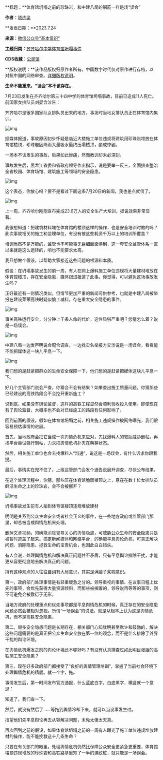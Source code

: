 

**标题：**体育馆坍塌之前的珍珠岩，和中建八局的钢筋一样是场“误会”  

**作者：**[项栋梁](https://chinadigitaltimes.net/space/基本常识)  

**发表日期：**2023.7.24  

**来源：**[微信公众号“基本常识”](https://web.archive.org/web/https://mp.weixin.qq.com/s/pv2m-DCXwbrPqg55GRVEjg)  

**主题归类：**[齐齐哈尔中学体育馆坍塌事件](https://chinadigitaltimes.net/space/齐齐哈尔中学体育馆坍塌事件)  

**CDS收藏：**[公民馆](https://chinadigitaltimes.net/space/%E5%85%AC%E6%B0%91%E9%A6%86)  

**版权说明：**该作品版权归原作者所有。中国数字时代仅对原作进行存档，以对抗中国的网络审查。[详细版权说明](https://chinadigitaltimes.net/chinese/copyright)。


**生命不能重来，“误会”本不该存在。**


7月23日发生在齐齐哈尔第三十四中学的体育馆坍塌事故，目前已造成11人死亡。前国家女排队员刘晏含泣告：


齐齐哈尔是很多国家队女排队员出来的地方，事发时当地女排队员正在体育馆内集训。


![img](https://chinadigitaltimes.net/chinese/files/2023/07/post-698532-64be83138c2e0.)


据媒体报道，事故原因初步怀疑是临近大楼施工单位违规将建筑用珍珠岩堆放在体育馆楼顶，珍珠岩因降雨大量吸水最终压塌楼顶，酿成惨剧。


一场本不该发生的事故，后果如此惨痛，然而教训却未必深刻。


事故发生后，黑龙江省委和省政府领导作出指示，说是要举一反三，全面排查整治全省校园、体育场馆、建筑施工等领域的安全隐患。


![img](https://chinadigitaltimes.net/chinese/files/2023/07/post-698532-64be831552732.)


这个表态，你放心吗？要不是看过下面这条7月20日的新闻，我也差点就信了。


![img](https://chinadigitaltimes.net/chinese/files/2023/07/post-698532-64be83183815f.)


上一周，齐齐哈尔刚刚宣布完成23.6万人的安全生产大培训，据说效果非常显著。


我很想知道：把建筑材料堆在体育馆的楼顶这样的操作，也是安全培训时教的吗？此次事故相关的施工和监理单位，有没有被这些耗资千万以上的培训所覆盖？


培训当然不是万能的，监管也不可能事无巨细面面俱到，这一套安全监管体系一直以来就是这么运转的，咱也不能要求太高。


我只想做个假设，以帮助大家接近这些问题的根源和本质。


假设：在坍塌事故发生的前一周，有人在网上爆料施工单位违规将大量建材堆放在体育馆楼顶，存在安全隐患，媒体跟进报道了此事。你觉得，可以避免这场事故发生吗？


正好最近有一则情况类似，但情节更加严重的新闻可供参考，也就是中建八局被举报在建设莱荣高铁时疑似偷工减料，存在重大安全隐患的事件。


![img](https://chinadigitaltimes.net/chinese/files/2023/07/post-698532-64be831b41078.)


事关高铁运行安全，分分钟上千条人命的代价，这性质够严重吧？您猜怎么着？说是一场误会。


![img](https://chinadigitaltimes.net/chinese/files/2023/07/post-698532-64be831dc7d0a.)


中建八局一边发声明说会配合调查，一边找实名举报方交涉说是一场误会，看看能不能把媒体这一块儿平息一下。


![img](https://chinadigitaltimes.net/chinese/files/2023/07/post-698532-64be831fb9167.)


我们想的是赶紧把群众的生命安全保障一下，他们想的是赶紧把媒体这块儿平息一下。


好几个主管部门说会严查，你猜会不会有结果？如果查出施工质量问题，你猜那些已经建设的高铁路段会不会挖开重新施工？


说到底，如果没有舆论监督，这样的高铁工程显然会顺利验收投入使用。即便现在有了舆论监督，大概率也不会对已经施工的路段有任何影响了。


回到前面的假设，假如在体育馆坍塌之前，相关施工违规操作被网络曝光，我们很容易预估事情的进展。


首先，当地政府会把它当成一次舆情危机来应对，先找爆料人的软肋威胁删帖，再找平台尝试强行删帖，力求把舆情危机扑灭在萌芽状态。


然后，相关施工单位也会去找爆料人“沟通”，说这是一场误会，有什么诉求你跟我提。


最后，事情实在兜不住了，上级监管部门会发个通告说展开调查，尽快公布结果。


在这个处理流程中，你猜，那些压在体育馆脆弱楼顶之上，悬在在数十位女排队员鲜活生命之上的珍珠岩，会不会被挪开？


![img](https://chinadigitaltimes.net/chinese/files/2023/07/post-698532-64be8321abb02.)


坍塌事故发生前有人拍到体育馆楼顶违规堆放建材


明明是关系到公众生命安全或者社会正义的事件，在一些地方政府或监管部门那里，却总被当成舆情危机来处理。


删掉文章视频，的确能消除领导关心的舆情隐患，可威胁公众生命的安全隐患只是被暂时遮盖了起来。搞定新闻媒体和网络平台，的确能平息舆论危机，可真正解决问题、消除隐患、拯救生命的宝贵机会，也因此白白错失。


有人会说，处理舆情危机和解决真正问题并不矛盾，只有平息舆论排除干扰，才能更从容更彻底地去解决真正的问题。


持有这种观点的人往往自诩有大局意识，其实是满脑子浆糊意识。


第一，政府部门处理事情是有轻重缓急之分的。领导重视的事情、在议事日程上优先的事项，会优先获得大量资源倾斜，而那些被搁置的，领导说再等等的事项，则不可避免会被敷衍于无形。


当地方政府的处理重点和优先事项都是平息舆情危机的时候，真正存在的安全隐患问题必然会被相对忽视。所谓“一场误会”的说法，就是从根本上认为这是舆情危机，而不是高铁安全隐患。


第二，很多安全隐患问题是长期存在，相关部门心知肚明甚至默许和鼓励的，解决这些问题需要的是真正把公众生命安全放在第一位的观念，而不是什么排除了外界干扰的舆论环境。


在舆情危机爆发之前的舆论环境还不够好吗？有没有认真排查过如此明目张胆的高铁施工安全隐患？


第三，现在好多政府部门都接受了“良好的舆情管理培训”，掌握了当前社会环境下处理舆情危机的精髓。就一个字，拖。


事情发生后，第一时间发布官方通报，什么蓝底白字，白底黑字，横竖就一个意思：


知道了，我们查一下。


然后，就没有然后了……等拖到舆情冷却下来，就可以当没事发生过。


指望他们先平息舆论再去从容解决问题，未免太傻太天真。


再次回到之前的假设，如果体育馆坍塌之前的一周有人曝光了施工单位违规堆放建材的操作，能不能挽救这十几条生命？


只要在有关部门的眼里，处理舆情危机仍然比保障公众安全更紧急更重要，体育馆楼顶违规堆放的珍珠岩和高铁路基里短了一半的螺纹桩，就只能是一场误会。

